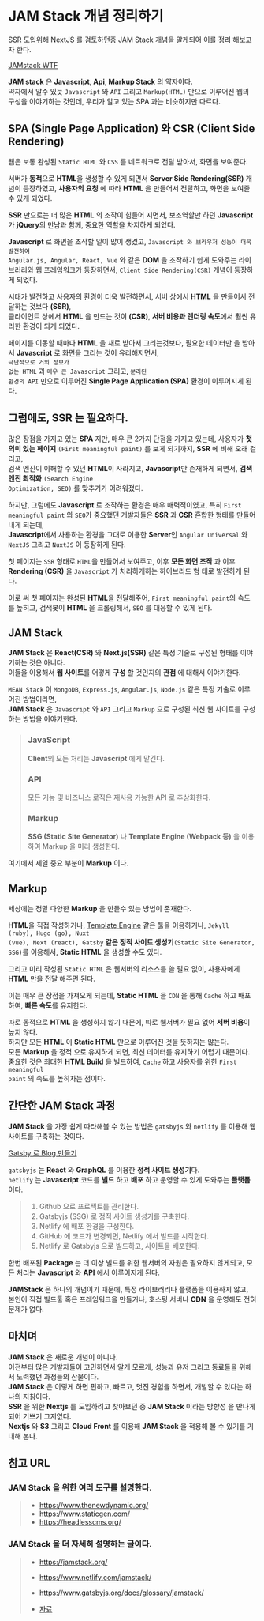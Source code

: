 # JAM Stack 개념 정리하기
SSR 도입위해 NextJS 를 검토하던중 JAM Stack 개념을 알게되어 이를 정리 해보고자 한다. <br />

[JAMstack WTF](https://jamstack.wtf/)

**JAM stack** 은 **Javascript, Api, Markup Stack** 의 약자이다. <br />
약자에서 알수 있듯 <code>Javascript</code> 와 <code>API</code> 그리고 <code>Markup(HTML)</code> 만으로 이루어진 웹의 구성을 이야기하는 것인데, 우리가 알고 있는 SPA 과는 비슷하지만 다르다. <br />

## SPA (Single Page Application) 와 CSR (Client Side Rendering)

웹은 보통 완성된 <code>Static HTML</code> 와 <code>CSS</code> 를 네트워크로 전달 받아서, 화면을 보여준다. <br />

서버가 **동적**으로 **HTML**을 생성할 수 있게 되면서 **Server Side Rendering(SSR)** 개념이 등장하였고, **사용자의 요청** 에 따라 **HTML** 을 만들어서 전달하고, 화면을 보여줄 수 있게 되었다. <br />

**SSR** 만으로는 더 많은 **HTML** 의 조작이 힘들어 지면서, 보조역할만 하던 **Javascript** 가 **jQuery**의 만남과 함께, 중요한 역할을 차지하게 되었다.

**Javascript** 로 화면을 조작할 일이 많이 생겼고, <code>Javascript 와 브라우저 성능이 더욱 발전하여</code> <br />
<code>Angular.js, Angular, React, Vue</code> 와 같은 **DOM** 을 조작하기 쉽게 도와주는 라이브러리와 웹 프레임워크가 등장하면서, <code>Client Side Rendering(CSR)</code> 개념이 등장하게 되었다. <br />

시대가 발전하고 사용자의 환경이 더욱 발전하면서, 서버 상에서 **HTML** 을 만들어서 전달하는 것보다 **(SSR)**, <br />
클라이언트 상에서 **HTML** 을 만드는 것이 **(CSR)**, **서버 비용과 렌더링 속도**에서 훨씬 유리한 환경이 되게 되었다. <br />

페이지를 이동할 때마다 **HTML** 을 새로 받아서 그리는것보다, 필요한 데이터만 을 받아서 **Javascript** 로 화면을 그리는 것이 유리해지면서, <br />
<code>극단적으로 거의 정보가 없는 HTML</code> 과 <code>매우 큰 Javascript</code> 그리고, <code>분리된 환경의 API</code> 만으로 이루어진 **Single Page Application (SPA)** 환경이 이루어지게 된다. <br />

## 그럼에도, SSR 는 필요하다.
많은 장점을 가지고 있는 **SPA** 지만, 매우 큰 2가지 단점을 가지고 있는데, 사용자가 **첫 의미 있는 페이지** <code>(First meaningful paint)</code> 를 보게 되기까지, **SSR** 에 비해 오래 걸
리고,  <br />
검색 엔진이 이해할 수 있던 **HTML**이 사라지고, **Javascript**만 존재하게 되면서, **검색 엔진 최적화** <code>(Search Engine Optimization, SEO)</code> 를 맞추기가 어려워졌다. <br />

하지만, 그럼에도 **Javascript** 로 조작하는 환경은 매우 매력적이였고, 특히 <code>First meaningful paint</code> 와 <code>SEO</code>가 중요했던 개발자들은 **SSR** 과 **CSR** 혼합한 형태를 만들어 내게 되는데, <br /> 
**Javascript**에서 사용하는 환경을 그대로 이용한 **Server**인 <code>Angular Universal</code> 와 <code>NextJS</code> 그리고 <code>NuxtJS</code> 이 등장하게 된다. <br /> 

첫 페이지는 <code>SSR</code> 형태로 <code>HTML</code>을 만들어서 보여주고, 이후 **모든 화면 조작** 과 이후 **Rendering (CSR)** 을 <code>Javascript</code> 가 처리하게하는 하이브리드 형
태로 발전하게 된다. <br /> 

이로 써 첫 페이지는 완성된 **HTML**을 전달해주어, <code>First meaningful paint</code>의 속도를 높히고, 검색봇이 **HTML** 을 크롤링해서, <code>SEO</code> 를 대응할 수 있게 된다. <br /> 

## JAM Stack
**JAM Stack** 은 **React(CSR)** 와 **Next.js(SSR)** 같은 특정 기술로 구성된 형태를 이야기하는 것은 아니다. <br /> 
이들을 이용해서 **웹 사이트**를 어떻게 **구성** 할 것인지의 **관점** 에 대해서 이야기한다. <br /> 

<code>MEAN Stack</code> 이 <code>MongoDB</code>, <code>Express.js</code>, <code>Angular.js</code>, <code>Node.js</code> 같은 특정 기술로 이루어진 방법이라면, <br />
**JAM Stack** 은 <code>Javascript</code> 와 <code>API</code> 그리고 <code>Markup</code> 으로 구성된 최신 웹 사이트를 구성하는 방법을 이야기한다. <br />

> ### JavaScript
> **Client**의 모든 처리는 **Javascript** 에게 맡긴다.
> ### API
> 모든 기능 및 비즈니스 로직은 재사용 가능한 API 로 추상화한다.
> ### Markup
> **SSG (Static Site Generator)** 나 **Template Engine (Webpack 등)** 을 이용하여 Markup 을 미리 생성한다.

여기에서 제일 중요 부분이 **Markup** 이다. <br />

## Markup
세상에는 정말 다양한 **Markup** 을 만들수 있는 방법이 존재한다. <br />

**HTML**을 직접 작성하거나, [Template Engine](https://en.wikipedia.org/wiki/Comparison_of_web_template_engines) 같은 툴을 이용하거나, <code>Jekyll (ruby), Hugo (go), Nuxt (vue), 
Next (react), Gatsby</code> **같은 정적 사이트 생성기**<code>(Static Site Generator, SSG)</code>를 이용해서, **Static HTML** 을 생성할 수도 있다. <br />

그리고 미리 작성된 <code>Static HTML</code> 은 웹서버의 리소스를 쓸 필요 없이, 사용자에게 **HTML** 만을 전달 해주면 된다. <br />

이는 매우 큰 장점을 가져오게 되는데, **Static HTML** 을 <code>CDN</code> 을 통해 <code>Cache</code> 하고 배포하여, **빠른 속도**를 유지한다. <br />

따로 동적으로 **HTML** 을 생성하지 않기 때문에, 따로 웹서버가 필요 없어 **서버 비용**이 높지 않다. <br />
하지만 모든 **HTML** 이 **Static HTML** 만으로 이루어진 것을 뜻하지는 않는다. <br />
모든 **Markup** 을 정적 으로 유지하게 되면, 최신 데이터를 유지하기 어렵기 때문이다. <br />
중요한 것은 최대한 **HTML Build** 을 빌드하여, <code>Cache</code> 하고 사용자를 위한 <code>First meaningful paint</code> 의 속도를 높히자는 점이다. <br />

## 간단한 JAM Stack 과정
**JAM Stack** 을 가장 쉽게 따라해볼 수 있는 방법은 <code>gatsbyjs</code> 와 <code>netlify</code> 를 이용해 웹사이트를 구축하는 것이다. <br />

[Gatsby 로 Blog 만들기](https://medium.com/@pks2974/gatsby-%EB%A1%9C-blog-%EB%A7%8C%EB%93%A4%EA%B8%B0-ac3eed48e068) <br />

<code>gatsbyjs</code> 는 **React** 와 **GraphQL** 를 이용한 **정적 사이트 생성기**다. <br />
<code>netlify</code> 는 **Javascript** 코드를 **빌드** 하고 **배포** 하고 운영할 수 있게 도와주는 **플랫폼**이다. <br />

> 1. Github 으로 프로젝트를 관리한다.
> 2. Gatsbyjs (SSG) 로 정적 사이트 생성기를 구축한다.
> 3. Netlify 에 배포 환경을 구성한다.
> 4. GitHub 에 코드가 변경되면, Netlify 에서 빌드를 시작한다.
> 5. Netlify 로 Gatsbyjs 으로 빌드하고, 사이트을 배포한다.

한번 배포된 **Package** 는 더 이상 빌드를 위한 웹서버의 자원은 필요하지 않게되고, 모든 처리는 **Javascript** 와 **API** 에서 이루어지게 된다. <br />

**JAMStack** 은 하나의 개념이기 때문에, 특정 라이브러리나 플랫폼을 이용하지 않고, 본인이 직접 빌드툴 혹은 프레임워크을 만들거나, 호스팅 서버나 **CDN** 을 운영해도 전혀 문제가 없다. <br />

## 마치며
**JAM Stack** 은 새로운 개념이 아니다. <br >
이전부터 많은 개발자들이 고민하면서 알게 모르게, 성능과 유저 그리고 동료들을 위해서 노력했던 과정들의 산물이다. <br />
**JAM Stack** 은 이렇게 하면 편하고, 빠르고, 멋진 경험을 하면서, 개발할 수 있다는 하나의 지침이다. <br />
**SSR** 을 위한 **Nextjs** 를 도입하려고 찾아보던 중 **JAM Stack** 이라는 방향성 을 만나게 되어 기쁘기 그지없다. <br />
**Nextjs** 와 **S3** 그리고 **Cloud Front** 를 이용해 **JAM Stack** 을 적용해 볼 수 있기를 기대해 본다. <br />

## 참고 URL
### JAM Stack 을 위한 여러 도구를 설명한다.
> * https://www.thenewdynamic.org/
> * https://www.staticgen.com/
> * https://headlesscms.org/

### JAM Stack 을 더 자세히 설명하는 글이다.
> * https://jamstack.org/
> * https://www.netlify.com/jamstack/
> * https://www.gatsbyjs.org/docs/glossary/jamstack/
>
> * [자료](https://medium.com/@pks2974/jam-stack-%EA%B0%9C%EB%85%90-%EC%A0%95%EB%A6%AC%ED%95%98%EA%B8%B0-17dd5c34edf7)

